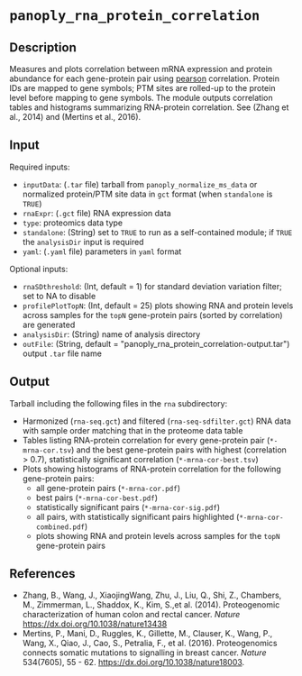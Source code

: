 # ```panoply_rna_protein_correlation```

## Description

Measures and plots correlation between mRNA expression and protein abundance for each gene-protein pair using [pearson](https://www.rdocumentation.org/packages/stats/versions/3.5.1/topics/cor.test) correlation. Protein IDs are mapped to gene symbols; PTM sites are rolled-up to the protein level before mapping to gene symbols. The module outputs correlation tables and histograms summarizing RNA-protein correlation. See (Zhang et al., 2014) and (Mertins et al., 2016).

## Input

Required inputs:

* ```inputData```: (`.tar` file) tarball from ```panoply_normalize_ms_data``` or normalized protein/PTM site data in `gct` format (when `standalone` is `TRUE`)
* ```rnaExpr```: (`.gct` file) RNA expression data
* ```type```: proteomics data type
* ```standalone```: (String) set to ```TRUE``` to run as a self-contained module; if ```TRUE``` the ```analysisDir``` input is required
* ```yaml```: (`.yaml` file) parameters in `yaml` format

Optional inputs:

* ```rnaSDthreshold```: (Int, default = 1) for standard deviation variation filter; set to NA to disable
* ```profilePlotTopN```: (Int, default = 25) plots showing RNA and protein levels across samples for the `topN` gene-protein pairs (sorted by correlation) are generated
* ```analysisDir```: (String) name of analysis directory
* ```outFile```: (String, default = "panoply_rna_protein_correlation-output.tar") output `.tar` file name

## Output

Tarball including the following files in the `rna` subdirectory: 

* Harmonized (`rna-seq.gct`) and filtered (`rna-seq-sdfilter.gct`) RNA data with sample order matching that in the proteome data table
* Tables listing RNA-protein correlation for every gene-protein pair (`*-mrna-cor.tsv`) and the best gene-protein pairs with highest (correlation > 0.7), statistically significant correlation (`*-mrna-cor-best.tsv`)
* Plots showing histograms of RNA-protein correlation for the following gene-protein pairs:
	* all gene-protein pairs (`*-mrna-cor.pdf`)
	* best pairs (`*-mrna-cor-best.pdf`)
	* statistically significant pairs (`*-mrna-cor-sig.pdf`)
	* all pairs, with statistically significant pairs highlighted (`*-mrna-cor-combined.pdf`)
	* plots showing RNA and protein levels across samples for the `topN` gene-protein pairs

## References

* Zhang, B., Wang, J., XiaojingWang, Zhu, J., Liu, Q., Shi, Z., Chambers, M., Zimmerman, L., Shaddox, K., Kim, S.,et al. (2014). Proteogenomic characterization of human colon and rectal cancer. *Nature* https://dx.doi.org/10.1038/nature13438
* Mertins, P., Mani, D., Ruggles, K., Gillette, M., Clauser, K., Wang, P., Wang, X., Qiao, J., Cao, S., Petralia, F., et al. (2016). Proteogenomics connects somatic mutations to signalling in breast cancer. *Nature*  534(7605), 55 - 62. https://dx.doi.org/10.1038/nature18003.
